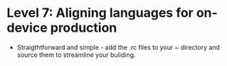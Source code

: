 # Level 7: Aligning languages for on-device production

- Straigthtforward and simple - add the .rc files to your ~ directory and source them to streamline your buliding.
